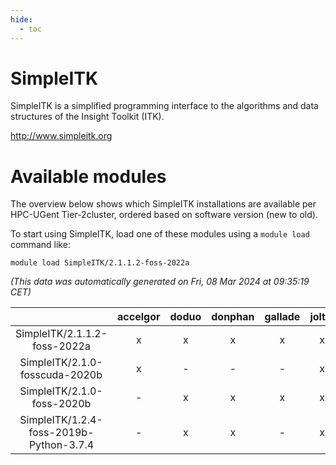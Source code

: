 ```yaml
---
hide:
  - toc
---
```


SimpleITK
=========


SimpleITK is a simplified programming interface to the algorithms and data structures of the Insight Toolkit (ITK).

http://www.simpleitk.org
# Available modules


The overview below shows which SimpleITK installations are available per HPC-UGent Tier-2cluster, ordered based on software version (new to old).

To start using SimpleITK, load one of these modules using a `module load` command like:

```shell
module load SimpleITK/2.1.1.2-foss-2022a
```

*(This data was automatically generated on Fri, 08 Mar 2024 at 09:35:19 CET)*  

| |accelgor|doduo|donphan|gallade|joltik|skitty|
| :---: | :---: | :---: | :---: | :---: | :---: | :---: |
|SimpleITK/2.1.1.2-foss-2022a|x|x|x|x|x|x|
|SimpleITK/2.1.0-fosscuda-2020b|x|-|-|-|x|-|
|SimpleITK/2.1.0-foss-2020b|-|x|x|x|x|x|
|SimpleITK/1.2.4-foss-2019b-Python-3.7.4|-|x|x|-|x|x|

